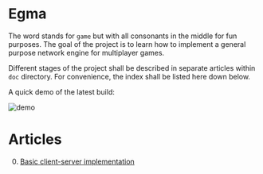 # Egma

The word stands for `game` but with all consonants in the middle for fun purposes. The goal of the project is to learn how to implement a general purpose network engine for multiplayer games.

Different stages of the project shall be described in separate articles within `doc` directory. For convenience, the index shall be listed here down below.

A quick demo of the latest build:

![demo](docs/demo1.gif)

# Articles

0. [Basic client-server implementation](/docs/001-basic-client-server.md) 

